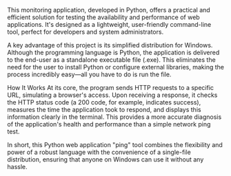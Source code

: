 This monitoring application, developed in Python, offers a practical and efficient solution for testing the availability and performance of web applications. It's designed as a lightweight, user-friendly command-line tool, perfect for developers and system administrators.

A key advantage of this project is its simplified distribution for Windows. Although the programming language is Python, the application is delivered to the end-user as a standalone executable file (.exe). This eliminates the need for the user to install Python or configure external libraries, making the process incredibly easy—all you have to do is run the file.

How It Works
At its core, the program sends HTTP requests to a specific URL, simulating a browser's access. Upon receiving a response, it checks the HTTP status code (a 200 code, for example, indicates success), measures the time the application took to respond, and displays this information clearly in the terminal. This provides a more accurate diagnosis of the application's health and performance than a simple network ping test.

In short, this Python web application "ping" tool combines the flexibility and power of a robust language with the convenience of a single-file distribution, ensuring that anyone on Windows can use it without any hassle.
